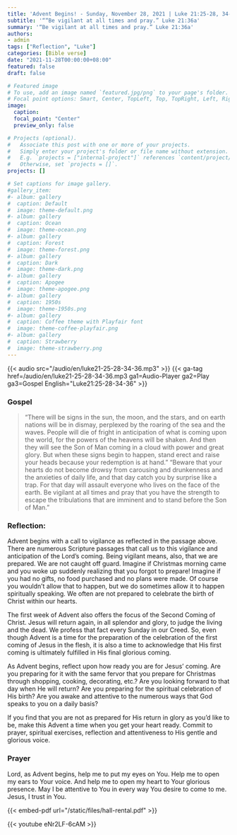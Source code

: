 ```yaml
---
title: 'Advent Begins! - Sunday, November 28, 2021 | Luke 21:25-28, 34-36'
subtitle: '““Be vigilant at all times and pray.” Luke 21:36a'
summary: '“Be vigilant at all times and pray.” Luke 21:36a'
authors:
- admin
tags: ["Reflection", "Luke"]
categories: [Bible verse]
date: "2021-11-28T00:00:00+08:00"
featured: false
draft: false

# Featured image
# To use, add an image named `featured.jpg/png` to your page's folder.
# Focal point options: Smart, Center, TopLeft, Top, TopRight, Left, Right, BottomLeft, Bottom, BottomRight
image:
  caption:
  focal_point: "Center"
  preview_only: false

# Projects (optional).
#   Associate this post with one or more of your projects.
#   Simply enter your project's folder or file name without extension.
#   E.g. `projects = ["internal-project"]` references `content/project/deep-learning/index.md`.
#   Otherwise, set `projects = []`.
projects: []

# Set captions for image gallery.
#gallery_item:
#- album: gallery
#  caption: Default
#  image: theme-default.png
#- album: gallery
#  caption: Ocean
#  image: theme-ocean.png
#- album: gallery
#  caption: Forest
#  image: theme-forest.png
#- album: gallery
#  caption: Dark
#  image: theme-dark.png
#- album: gallery
#  caption: Apogee
#  image: theme-apogee.png
#- album: gallery
#  caption: 1950s
#  image: theme-1950s.png
#- album: gallery
#  caption: Coffee theme with Playfair font
#  image: theme-coffee-playfair.png
#- album: gallery
#  caption: Strawberry
#  image: theme-strawberry.png
---
```


{{< audio src="/audio/en/luke21-25-28-34-36.mp3" >}}
{{< ga-tag href=/audio/en/luke21-25-28-34-36.mp3 ga1=Audio-Player ga2=Play ga3=Gospel English="Luke21:25-28-34-36" >}}

### Gospel
> “There will be signs in the sun, the moon, and the stars, and on earth nations will be in dismay, perplexed by the roaring of the sea and the waves. People will die of fright in anticipation of what is coming upon the world, for the powers of the heavens will be shaken. And then they will see the Son of Man coming in a cloud with power and great glory. But when these signs begin to happen, stand erect and raise your heads because your redemption is at hand.” “Beware that your hearts do not become drowsy from carousing and drunkenness and the anxieties of daily life, and that day catch you by surprise like a trap. For that day will assault everyone who lives on the face of the earth. Be vigilant at all times and pray that you have the strength to escape the tribulations that are imminent and to stand before the Son of Man.”

### Reflection:
Advent begins with a call to vigilance as reflected in the passage above.  There are numerous Scripture passages that call us to this vigilance and anticipation of the Lord’s coming. Being vigilant means, also, that we are prepared. We are not caught off guard. Imagine if Christmas morning came and you woke up suddenly realizing that you forgot to prepare! Imagine if you had no gifts, no food purchased and no plans were made. Of course you wouldn’t allow that to happen, but we do sometimes allow it to happen spiritually speaking. We often are not prepared to celebrate the birth of Christ within our hearts.

The first week of Advent also offers the focus of the Second Coming of Christ.  Jesus will return again, in all splendor and glory, to judge the living and the dead.  We profess that fact every Sunday in our Creed. So, even though Advent is a time for the preparation of the celebration of the first coming of Jesus in the flesh, it is also a time to acknowledge that His first coming is ultimately fulfilled in His final glorious coming.

As Advent begins, reflect upon how ready you are for Jesus’ coming. Are you preparing for it with the same fervor that you prepare for Christmas through shopping, cooking, decorating, etc.?  Are you looking forward to that day when He will return?  Are you preparing for the spiritual celebration of His birth?  Are you awake and attentive to the numerous ways that God speaks to you on a daily basis?

If you find that you are not as prepared for His return in glory as you’d like to be, make this Advent a time when you get your heart ready.  Commit to prayer, spiritual exercises, reflection and attentiveness to His gentle and glorious voice.

### Prayer
Lord, as Advent begins, help me to put my eyes on You.  Help me to open my ears to Your voice.  And help me to open my heart to Your glorious presence.  May I be attentive to You in every way You desire to come to me. Jesus, I trust in You.

{{< embed-pdf url="/static/files/hall-rental.pdf" >}}

{{< youtube eNr2LF-6cAM >}}

